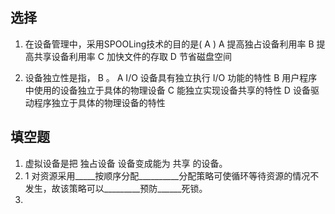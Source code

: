 ## 选择
1. 在设备管理中，采用SPOOLing技术的目的是(   A   )
	A  提高独占设备利用率	B  提高共享设备利用率
	C  加快文件的存取	D  节省磁盘空间

1. 设备独立性是指，    B  。
	A   I/O 设备具有独立执行 I/O 功能的特性 B  用户程序中使用的设备独立于具体的物理设备
	C  能独立实现设备共享的特性   D  设备驱动程序独立于具体的物理设备的特性 


## 填空题

1. 虚拟设备是把   独占设备   设备变成能为     共享    的设备。
2. 1	对资源采用_____按顺序分配__________分配策略可使循环等待资源的情况不发生，故该策略可以_________预防______死锁。
3. 